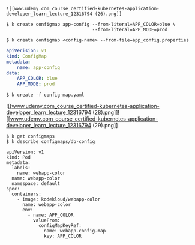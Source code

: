 	![[www.udemy.com_course_certified-kubernetes-application-developer_learn_lecture_12316794 (26).png]]


```
$ k create configmap app-config --from-literal=APP_COLOR=blue \
								--from-literal=APP_MODE=prod

$ k create configmap <config-name> --from-file=app_config.properties
```


```yml
apiVerision: v1
kind: ConfigMap
metadata:
	name: app-config
data:
	APP_COLOR: blue
	APP_MODE: prod
```

```
$ k create -f config-map.yaml
```

![[www.udemy.com_course_certified-kubernetes-application-developer_learn_lecture_12316794 (28).png]]![[www.udemy.com_course_certified-kubernetes-application-developer_learn_lecture_12316794 (29).png]]


```
$ k get configmaps
$ k describe configmaps/db-config
```

```
apiVersion: v1
kind: Pod
metadata:
  labels:
    name: webapp-color
  name: webapp-color
  namespace: default
spec:
  containers:
    - image: kodekloud/webapp-color
      name: webapp-color
      env:
        - name: APP_COLOR
          valueFrom:
            configMapKeyRef:
              name: webapp-config-map
              key: APP_COLOR
```